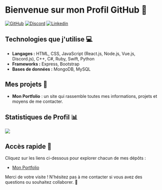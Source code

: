 # Bienvenue sur mon Profil GitHub 👋

[![GitHub](https://img.shields.io/badge/NoaKajou-333333?logo=Github&logoColor=white)](https://github.com/NoaKajou)
[![Discord](https://img.shields.io/badge/Kaneki1394_-5865F2?logo=Discord&logoColor=white)](https://discord.com/users/702504146250760273)
[![Linkedin](https://img.shields.io/badge/NoaR-blue?logo=Linkedin&logoColor=white&link=https://www.linkedin.com/in/noa-rafrafi)](https://www.linkedin.com/in/noa-rafrafi)

## Technologies que j'utilise 💻
- **Langages :** HTML, CSS, JavaScript (React.js, Node.js, Vue.js, Discord.js), C++, C#, Ruby, Swift, Python
- **Frameworks :** Express, Bootstrap
- **Bases de données :** MongoDB, MySQL

## Mes projets 🚀
- **Mon Portfolio** : un site qui rassemble toutes mes informations, projets et moyens de me contacter.

## Statistiques de Profil 📊
<div>
  <a href="https://github.com/NoaKajou">
    <img src="https://komarev.com/ghpvc/?username=NoaKajou&color=69a5dc&style=flat&label=Vues+du+profil"/>
  </a>
</div>

## Accès rapide 🔗
Cliquez sur les liens ci-dessous pour explorer chacun de mes dépôts :
- [Mon Portfolio](https://noakajou.github.io/portfolio/)

Merci de votre visite ! N'hésitez pas à me contacter si vous avez des questions ou souhaitez collaborer. 🤝
